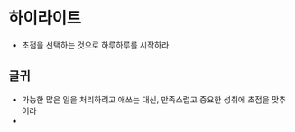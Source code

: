 # 하이라이트

- 초점을 선택하는 것으로 하루하루를 시작하라

## 글귀
- 가능한 많은 일을 처리하려고 애쓰는 대신, 만족스럽고 중요한 성취에 초점을 맞추어라
- 
<!--stackedit_data:
eyJoaXN0b3J5IjpbLTE1Nzg2NTgxMjgsMjA1NTExNTY5MV19
-->